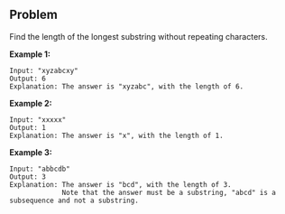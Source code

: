 ## Problem

Find the length of the longest substring without repeating characters.

**Example 1:**
```text
Input: "xyzabcxy"
Output: 6 
Explanation: The answer is "xyzabc", with the length of 6.
```

**Example 2:**
```text
Input: "xxxxx"
Output: 1
Explanation: The answer is "x", with the length of 1.
```

**Example 3:**
```text
Input: "abbcdb"
Output: 3
Explanation: The answer is "bcd", with the length of 3. 
             Note that the answer must be a substring, "abcd" is a subsequence and not a substring.
```